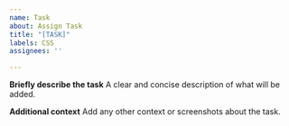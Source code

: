 ```yaml
---
name: Task
about: Assign Task
title: "[TASK]"
labels: CSS
assignees: ''

---
```


**Briefly describe the task**
A clear and concise description of what will be added.

**Additional context**
Add any other context or screenshots about the task.
